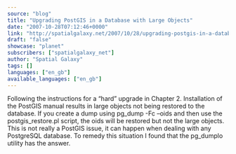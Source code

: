 ```yaml
---
source: "blog"
title: "Upgrading PostGIS in a Database with Large Objects"
date: "2007-10-28T07:12:46+0000"
link: "http://spatialgalaxy.net/2007/10/28/upgrading-postgis-in-a-database-with-large-objects/"
draft: "false"
showcase: "planet"
subscribers: ["spatialgalaxy_net"]
author: "Spatial Galaxy"
tags: []
languages: ["en_gb"]
available_languages: ["en_gb"]
---
```


Following the instructions for a &ldquo;hard&rdquo; upgrade in Chapter 2. Installation of the PostGIS manual results in large objects not being restored to the database. If you create a dump using pg_dump -Fc &ndash;oids and then use the postgis_restore.pl script, the oids will be restored but not the large objects. This is not really a PostGIS issue, it can happen when dealing with any PostgreSQL database.
To remedy this situation I found that the pg_dumplo utility has the answer.
